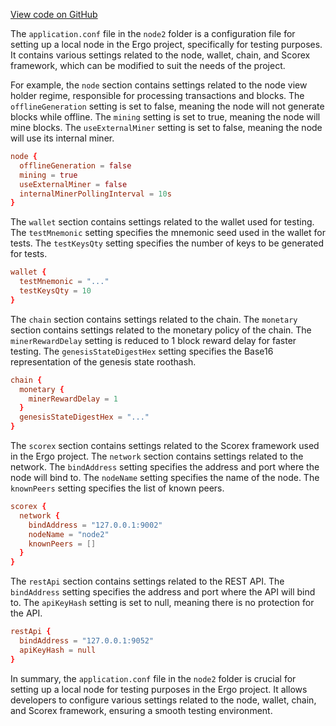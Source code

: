 [View code on GitHub](https://github.com/ergoplatform/ergo/.autodoc/docs/json/target/scala-2.12/classes/node2)

The `application.conf` file in the `node2` folder is a configuration file for setting up a local node in the Ergo project, specifically for testing purposes. It contains various settings related to the node, wallet, chain, and Scorex framework, which can be modified to suit the needs of the project.

For example, the `node` section contains settings related to the node view holder regime, responsible for processing transactions and blocks. The `offlineGeneration` setting is set to false, meaning the node will not generate blocks while offline. The `mining` setting is set to true, meaning the node will mine blocks. The `useExternalMiner` setting is set to false, meaning the node will use its internal miner.

```conf
node {
  offlineGeneration = false
  mining = true
  useExternalMiner = false
  internalMinerPollingInterval = 10s
}
```

The `wallet` section contains settings related to the wallet used for testing. The `testMnemonic` setting specifies the mnemonic seed used in the wallet for tests. The `testKeysQty` setting specifies the number of keys to be generated for tests.

```conf
wallet {
  testMnemonic = "..."
  testKeysQty = 10
}
```

The `chain` section contains settings related to the chain. The `monetary` section contains settings related to the monetary policy of the chain. The `minerRewardDelay` setting is reduced to 1 block reward delay for faster testing. The `genesisStateDigestHex` setting specifies the Base16 representation of the genesis state roothash.

```conf
chain {
  monetary {
    minerRewardDelay = 1
  }
  genesisStateDigestHex = "..."
}
```

The `scorex` section contains settings related to the Scorex framework used in the Ergo project. The `network` section contains settings related to the network. The `bindAddress` setting specifies the address and port where the node will bind to. The `nodeName` setting specifies the name of the node. The `knownPeers` setting specifies the list of known peers.

```conf
scorex {
  network {
    bindAddress = "127.0.0.1:9002"
    nodeName = "node2"
    knownPeers = []
  }
}
```

The `restApi` section contains settings related to the REST API. The `bindAddress` setting specifies the address and port where the API will bind to. The `apiKeyHash` setting is set to null, meaning there is no protection for the API.

```conf
restApi {
  bindAddress = "127.0.0.1:9052"
  apiKeyHash = null
}
```

In summary, the `application.conf` file in the `node2` folder is crucial for setting up a local node for testing purposes in the Ergo project. It allows developers to configure various settings related to the node, wallet, chain, and Scorex framework, ensuring a smooth testing environment.
